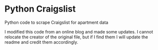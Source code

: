 # Python Craigslist
Python code to scrape Craigslist for apartment data

I modified this code from an online blog and made some updates. I cannot relocate the creator of the original file, but if I find them I will update the readme and credit them accordingly.
